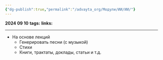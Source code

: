 ```yaml
---
{"dg-publish":true,"permalink":"/advayta_org/Модули/ИИ/ИИ/"}
---
```


**2024 09 10**
**tags:**
**links:** 

---
- На основе лекций
	- Генерировать песни (с музыкой)
	- Стихи
	- Книги, трактаты, доклады, статьи и т.д.